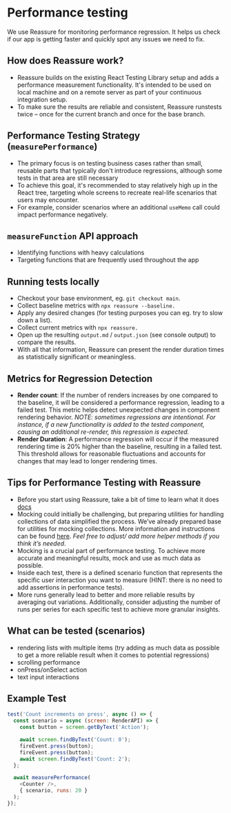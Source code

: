 # Performance testing

We use Reassure for monitoring performance regression. It helps us check if our app is getting faster and quickly spot any issues we need to fix.

## How does Reassure work?
- Reassure builds on the existing React Testing Library setup and adds a performance measurement functionality. It's intended to be used on local machine and on a remote server as part of your continuous integration setup.
- To make sure the results are reliable and consistent, Reassure runstests twice – once for the current branch and once for the base branch.

## Performance Testing Strategy (`measurePerformance`)

- The primary focus is on testing business cases rather than small, reusable parts that typically don't introduce regressions, although some tests in that area are still necessary
-  To achieve this goal, it's recommended to stay relatively high up in the React tree, targeting whole screens to recreate real-life scenarios that users may encounter.
-  For example, consider scenarios where an additional `useMemo` call could impact performance negatively.

## `measureFunction` API approach

- Identifying functions with heavy calculations
- Targeting functions that are frequently used throughout the app

## Running tests locally 

- Checkout your base environment, eg. `git checkout main`.
- Collect baseline metrics with `npx reassure --baseline.`
- Apply any desired changes (for testing purposes you can eg. try to slow down a list).
- Collect current metrics with `npx reassure.`
- Open up the resulting `output.md` / `output.json` (see console output) to compare the results.
- With all that information, Reassure can present the render duration times as statistically significant or meaningless.

## Metrics for Regression Detection

- **Render count**: If the number of renders increases by one compared to the baseline, it will be considered a performance regression, leading to a failed test. This metric helps detect unexpected changes in component rendering behavior. *NOTE: sometimes regressions are intentional. For instance, if a new functionality is added to the tested component, causing an additional re-render, this regression is expected.*
- **Render Duration**: A performance regression will occur if the measured rendering time is 20% higher than the baseline, resulting in a failed test. This threshold allows for reasonable fluctuations and accounts for changes that may lead to longer rendering times.


## Tips for Performance Testing with Reassure

- Before you start using Reassure, take a bit of time to learn what it does [docs](https://callstack.github.io/reassure/)
- Mocking could initially be challenging, but preparing utilities for handling collections of data simplified the process. We’ve already prepared base for utilities for mocking collections. More information and instructions can be found [here](https://github.com/Expensify/App/tree/main/tests#mocking-collections--collection-items). *Feel free to adjust/ add more helper methods if you think it’s needed*.
- Mocking is a crucial part of performance testing. To achieve more accurate and meaningful results, mock and use as much data as possible.
- Inside each test, there is a defined scenario function that represents the specific user interaction you want to measure (HINT: there is no need to add assertions in performance tests).
- More runs generally lead to better and more reliable results by averaging out variations. Additionally, consider adjusting the number of runs per series for each specific test to achieve more granular insights.

## What can be tested (scenarios)

- rendering lists with multiple items (try adding as much data as possible to get a more reliable result when it comes to potential regressions)
- scrolling performance
- onPress/onSelect action
- text input interactions

## Example Test

```javascript
test('Count increments on press', async () => {
  const scenario = async (screen: RenderAPI) => {
    const button = screen.getByText('Action');

    await screen.findByText('Count: 0');
    fireEvent.press(button);
    fireEvent.press(button);
    await screen.findByText('Count: 2');
  };

  await measurePerformance(
    <Counter />,
    { scenario, runs: 20 }
  );
});
```